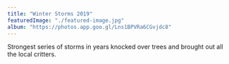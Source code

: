 ```yaml
---
title: "Winter Storms 2019"
featuredImage: "./featured-image.jpg"
album: "https://photos.app.goo.gl/Lns1BPVRa6CGvjdc8"
---
```

Strongest series of storms in years knocked over trees and brought out all the local critters.